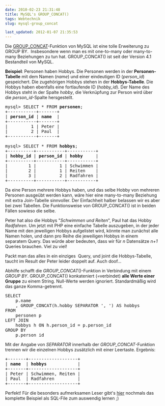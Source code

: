 ```yaml
---
date: 2010-02-23 21:31:48
title: MySQL's GROUP_CONCAT()
tags: Webtechnik
slug: mysql-group_concat

last_updated: 2012-01-07 21:35:53
---
```


Die <a href="http://dev.mysql.com/doc/refman/5.0/en/group-by-functions.html#function_group-concat">GROUP_CONCAT</a>-Funktion von MySQL ist eine tolle Erweiterung zu GROUP BY.  Insbesondere wenn man es mit one-to-many oder many-to-many Beziehungen zu tun hat. GROUP_CONCAT() ist seit der Version 4.1 Bestandteil von MySQL.

<strong>Beispiel</strong>: Personen haben Hobbys. Die Personen werden in der <strong>Personen-Tabelle</strong> mit dem Namen (<em>name</em>) und einer eindeutigen ID (<em>person_id</em>) gespeichert. Die zugehörigen Hobbys stehen in der <strong>Hobbys-Tabelle</strong>. Die Hobbys haben ebenfalls eine fortlaufende ID (<em>hobby_id</em>). Der Name des Hobbys steht in der Spalte <em>hobby</em>, die Verknüpfung zur Person wird über die <em>person_id</em>-Spalte hersgestellt.
<pre>mysql&gt; SELECT * FROM <strong>personen</strong>;
+-----------+-------+
| <strong>person_id</strong> | <strong>name</strong>  |
+-----------+-------+
|         1 | Peter |
|         2 | Paul  |
+-----------+-------+

mysql&gt; SELECT * FROM <strong>hobbys</strong>;
+----------+-----------+-----------+
| <strong>hobby_id</strong> | <strong>person_id</strong> | <strong>hobby</strong>     |
+----------+-----------+-----------+
|        1 |         1 | Schwimmen |
|        2 |         1 | Reiten    |
|        3 |         2 | Radfahren |
+----------+-----------+-----------+</pre>
Da eine Person mehrere Hobbys haben, und das selbe Hobby von mehreren Personen ausgeübt werden kann, wäre hier eine many-to-many Beziehung mit extra Join-Tabelle sinnvoller. Der Einfachheit halber belassen wir es aber bei zwei Tabellen. Die Funktionsweise von GROUP_CONCAT() ist in beiden Fällen sowieso die selbe.

Peter hat also die Hobbys "<em>Schwimmen und Reiten</em>", Paul hat das Hobby <em>Radfahren</em>. Um jetzt mit PHP eine einfache Tabelle auszugeben, in der jeder Name mit den jeweiligen Hobbys aufgelistet wird, könnte man zunächst alle Namen holen, und dann pro Reihe die jeweiligen Hobbys in einem separatem Query. Das würde aber bedeuten, dass wir für <em>n</em> Datensätze <em>n+1</em> Queries brauchen. Viel zu viel!

Packt man das alles in ein einziges  Query, und joint die Hobbys-Tabelle, taucht im Result der Peter leider doppelt auf. Auch doof...

Abhilfe schafft die <em>GROUP_CONCAT</em>()-Funktion in Verbindung mit einem <em>GROUP BY</em>. GROUP_CONCAT() konkateniert (=verbindet) <strong>alle Werte einer Gruppe</strong> zu einem String. Null-Werte werden ignoriert. Standardmäßig wird das ganze Komma-getrennt.
<pre>SELECT
    p.name
    , GROUP_CONCAT(h.hobby SEPARATOR ', ') AS hobbys
FROM
    personen p
LEFT JOIN
    hobbys h ON h.person_id = p.person_id
GROUP BY
    p.person_id</pre>
Mit der Angabe von <em>SEPARATOR</em> innerhalb der <em>GROUP_CONCAT</em>-Funktion trennen wir die einzelnen Hobbys zusätzlich mit einer Leertaste. Ergebnis:
<pre>+-------+-------------------+
| <strong>name</strong>  | <strong>hobbys</strong>            |
+-------+-------------------+
| Peter | Schwimmen, Reiten |
| Paul  | Radfahren         |
+-------+-------------------+<strong>
</strong></pre>
Perfekt! Für die besonders aufmerksamen Leser gibt's [hier](files/2010/group_concat.sql_.html) nochmals das komplette Beispiel als SQL-File zum auswendig lernen ;)